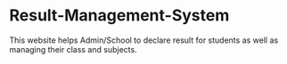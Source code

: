 # Result-Management-System

This website helps Admin/School to declare result for students as well as managing their class and subjects.

